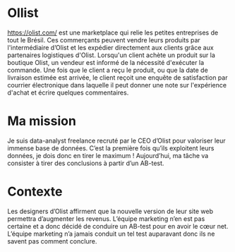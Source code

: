# Ollist

https://olist.com/ est une marketplace qui relie les petites entreprises de tout le Brésil.
Ces commerçants peuvent vendre leurs produits par l'intermédiaire d’Olist et les expédier
directement aux clients grâce aux partenaires logistiques d'Olist.
Lorsqu'un client achète un produit sur la boutique Olist, un vendeur est informé de la
nécessité d'exécuter la commande. Une fois que le client a reçu le produit, ou que la date
de livraison estimée est arrivée, le client reçoit une enquête de satisfaction par courrier
électronique dans laquelle il peut donner une note sur l'expérience d'achat et écrire
quelques commentaires.

# Ma mission

Je suis data-analyst freelance recruté par le CEO d’Olist pour valoriser leur
immense base de données. C’est la première fois qu’ils exploitent leurs données,
je dois donc en tirer le maximum !
Aujourd’hui, ma tâche va consister à tirer des conclusions à partir d’un AB-test.

# Contexte

Les designers d’Olist affirment que la nouvelle version de leur site web permettra
d’augmenter les revenus. L’équipe marketing n’en est pas certaine et a donc décidé de
conduire un AB-test pour en avoir le cœur net.
L’équipe marketing n’a jamais conduit un tel test auparavant donc ils ne savent pas
comment conclure. 

